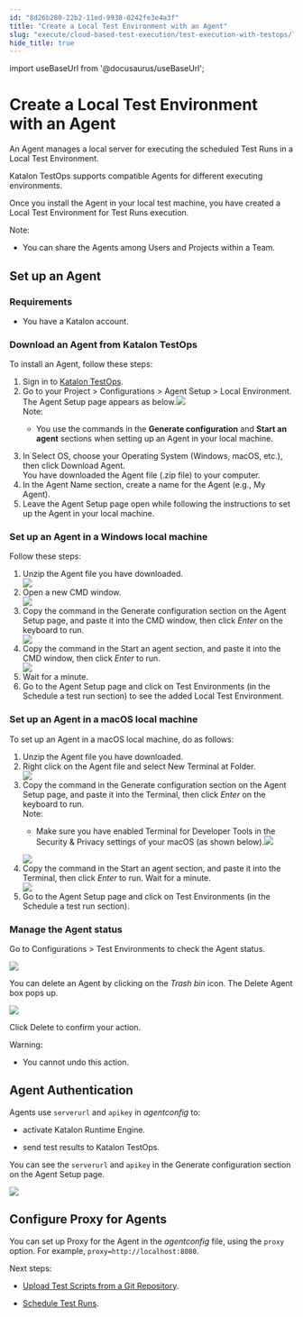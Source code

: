 ```yaml
---
id: "8d26b280-22b2-11ed-9930-0242fe3e4a3f"
title: "Create a Local Test Environment with an Agent"
slug: "execute/cloud-based-test-execution/test-execution-with-testops/local-test-environments/create-a-local-test-environment-with-an-agent"
hide_title: true
---
```

import useBaseUrl from '@docusaurus/useBaseUrl';


# <a id="id" class="anchor_top_offset"/><a id="ariaid-title1" class="anchor_top_offset"/>Create a Local Test Environment with an Agent

<p xmlns="http://www.w3.org/1999/xhtml" className="p">An Agent manages a local server for executing the scheduled Test   Runs in a Local Test Environment.</p> 
<p xmlns="http://www.w3.org/1999/xhtml" className="p">Katalon TestOps supports compatible Agents for different   executing environments.</p> 
<p xmlns="http://www.w3.org/1999/xhtml" className="p">Once you install the Agent in your local test machine, you have   created a Local Test Environment for Test Runs execution.</p> 
<div xmlns="http://www.w3.org/1999/xhtml" className="note note note_note"><span className="note__title">Note:</span> 
  <ul className="ul"><li className="li"><p className="p">You can share the Agents among Users and Projects within a
        Team.</p></li></ul>
</div>

## <a id="id_1" class="anchor_top_offset"/>Set up an Agent


### Requirements

<div xmlns="http://www.w3.org/1999/xhtml" className="p"><ul className="ul"><li className="li"><p className="p">You have a Katalon account.</p></li></ul></div>

### <a id="task-45" class="anchor_top_offset"/>Download an Agent from Katalon TestOps

<section xmlns="http://www.w3.org/1999/xhtml" className="section context"><p className="p">To install an Agent, follow these steps:</p></section> 
<ol xmlns="http://www.w3.org/1999/xhtml" className="ol steps"><li className="li step stepexpand"><span className="ph cmd">Sign in to <a className="xref j-external-link" href="https://testops.katalon.io/login" target="_blank">Katalon         TestOps</a>.</span></li><li className="li step stepexpand"><span className="ph cmd">Go to your <span className="ph uicontrol">Project</span> &gt; <span className="ph uicontrol">Configurations</span> &gt;       <span className="ph uicontrol">Agent Setup</span> &gt; <span className="ph uicontrol">Local         Environment</span>.</span><div className="itemgroup stepresult">The <span className="ph uicontrol">Agent Setup</span> page appears as below.<img className="image" width={850} src={useBaseUrl("/9ec3ecd0-5c76-11ed-a602-0242cfbc79b5.png")} /><div className="note note note_note"><span className="note__title">Note:</span> <ul className="ul"><li className="li"><p className="p">You use the commands in the <strong className="ph b">Generate                 configuration</strong> and <strong className="ph b">Start an agent</strong> sections               when setting up an Agent in your local machine.</p></li></ul></div></div></li><li className="li step stepexpand"><span className="ph cmd">In <span className="ph uicontrol">Select OS</span>, choose your Operating System (Windows, macOS, etc.), then click <span className="ph uicontrol">Download         Agent</span>.</span><div className="itemgroup stepresult">You have downloaded the Agent file (.zip file) to your       computer.</div></li><li className="li step stepexpand"><span className="ph cmd"> In the <span className="ph uicontrol">Agent Name</span>       section, create a name for the Agent (e.g., <span className="ph uicontrol">My Agent</span>).</span></li><li className="li step stepexpand"><span className="ph cmd">Leave the <span className="ph uicontrol">Agent Setup</span> page open while following       the instructions to set up the Agent in your local machine.</span></li></ol> 

### <a id="task-7711" class="anchor_top_offset"/>Set up an Agent in a Windows local machine

<section xmlns="http://www.w3.org/1999/xhtml" className="section context">Follow these steps:</section> 
<ol xmlns="http://www.w3.org/1999/xhtml" className="ol steps"><li className="li step stepexpand"><span className="ph cmd">Unzip the Agent file you have downloaded.</span><div className="itemgroup info"><img className="image" src={useBaseUrl("/9ec7e470-5c76-11ed-a602-0242cfbc79b5.png")} /></div></li><li className="li step stepexpand"><span className="ph cmd">Open a new CMD window.</span><div className="itemgroup info"><img className="image" width={700} src={useBaseUrl("/9ea408c0-5c76-11ed-a602-0242cfbc79b5.png")} /></div></li><li className="li step stepexpand"><span className="ph cmd">Copy the command in the <span className="ph uicontrol">Generate configuration</span>       section on the <span className="ph uicontrol">Agent Setup</span> page, and paste it into       the CMD window, then click <em className="ph i">Enter</em> on the keyboard to       run.</span><div className="itemgroup info"><img className="image" width={700} src={useBaseUrl("/9eae6900-5c76-11ed-a602-0242cfbc79b5.png")} /></div></li><li className="li step stepexpand"><span className="ph cmd">Copy the command in the <span className="ph uicontrol">Start an agent</span> section,       and paste it into the CMD window, then click <em className="ph i">Enter</em> to       run.</span><div className="itemgroup info"><img className="image" width={700} src={useBaseUrl("/9eb17640-5c76-11ed-a602-0242cfbc79b5.png")} /></div></li><li className="li step stepexpand"><span className="ph cmd">Wait for a minute.</span></li><li className="li step stepexpand"><span className="ph cmd">Go to the <span className="ph uicontrol">Agent Setup</span> page and click on       <span className="ph uicontrol">Test Environments</span> (in the <span className="ph uicontrol">Schedule a test         run</span> section) to see the added Local Test Environment.</span></li></ol> 

### <a id="task-3330" class="anchor_top_offset"/>Set up an Agent in a macOS local machine

<section xmlns="http://www.w3.org/1999/xhtml" className="section context">To set up an Agent in a macOS local machine, do as follows:</section> 
<ol xmlns="http://www.w3.org/1999/xhtml" className="ol steps"><li className="li step stepexpand"><span className="ph cmd">Unzip the Agent file you have downloaded.</span></li><li className="li step stepexpand"><span className="ph cmd">Right click on the Agent file and select <span className="ph uicontrol">New Terminal         at Folder</span>.</span><div className="itemgroup info"><img className="image" width={700} src={useBaseUrl("/9eb4d1a0-5c76-11ed-a602-0242cfbc79b5.png")} /></div></li><li className="li step stepexpand"><span className="ph cmd">Copy the command in the <span className="ph uicontrol">Generate configuration</span>       section on the <span className="ph uicontrol">Agent Setup</span> page, and paste it into       the Terminal, then click <em className="ph i">Enter</em> on the keyboard to run.</span><div className="itemgroup info"><div className="note note note_note"><span className="note__title">Note:</span> <ul className="ul"><li className="li"><p className="p">Make sure you have enabled Terminal for Developer Tools in the  Security &amp; Privacy settings of your               macOS (as shown               below).<img className="image" width={500} src={useBaseUrl("/9ed68a70-5c76-11ed-a602-0242cfbc79b5.png")} /></p></li></ul></div></div><div className="itemgroup stepresult"><img className="image" width={500} src={useBaseUrl("/9ecb18c0-5c76-11ed-a602-0242cfbc79b5.png")} /></div></li><li className="li step stepexpand"><span className="ph cmd">Copy the command in the <span className="ph uicontrol">Start an agent</span> section,       and paste it into the Terminal, then click <em className="ph i">Enter</em> to run.       Wait for a minute.</span><div className="itemgroup info"><img className="image" width={700} src={useBaseUrl("/9e990c40-5c76-11ed-a602-0242cfbc79b5.png")} /></div></li><li className="li step stepexpand"><span className="ph cmd">Go to the <span className="ph uicontrol">Agent Setup</span> page and click on       <span className="ph uicontrol">Test Environments</span> (in the <span className="ph uicontrol">Schedule a test         run</span> section).</span></li></ol> 

### <a id="id_4" class="anchor_top_offset"/>Manage the Agent status

<p xmlns="http://www.w3.org/1999/xhtml" className="p">Go to <span className="ph uicontrol">Configurations</span> &gt; <span className="ph uicontrol">Test Environments</span> to check the Agent status.</p> 
<p xmlns="http://www.w3.org/1999/xhtml" className="p"><img className="image" width={850} src={useBaseUrl("/9eb91760-5c76-11ed-a602-0242cfbc79b5.png")} /></p> 
<p xmlns="http://www.w3.org/1999/xhtml" className="p">You can delete an Agent by clicking on the <em className="ph i">Trash bin</em> icon. The <span className="ph uicontrol">Delete Agent</span> box pops up. </p> 
<p xmlns="http://www.w3.org/1999/xhtml" className="p"><img className="image" width={850} src={useBaseUrl("/9ea08650-5c76-11ed-a602-0242cfbc79b5.png")} /></p> 
<p xmlns="http://www.w3.org/1999/xhtml" className="p">Click <span className="ph uicontrol">Delete</span> to confirm your action.</p> 
<div xmlns="http://www.w3.org/1999/xhtml" className="note warning note_warning"><span className="note__title">Warning:</span> <ul className="ul"><li className="li"><p className="p">You cannot undo this action.</p></li></ul></div>

## <a id="id_5" class="anchor_top_offset"/>Agent Authentication

<div xmlns="http://www.w3.org/1999/xhtml" className="p">Agents use <code className="ph codeph">serverurl</code> and <code className="ph codeph">apikey</code> in <em className="ph i">agentconfig</em> to:<ul className="ul"><li className="li"><p className="p">activate Katalon Runtime Engine.</p></li><li className="li"><p className="p">send test results to Katalon TestOps.</p></li></ul></div>
<p xmlns="http://www.w3.org/1999/xhtml" className="p">You can see the <code className="ph codeph">serverurl</code> and <code className="ph codeph">apikey</code> in the <span className="ph uicontrol">Generate configuration</span> section on the <span className="ph uicontrol">Agent Setup</span> page.</p> 
<p xmlns="http://www.w3.org/1999/xhtml" className="p"><img className="image" width={850} src={useBaseUrl("/9e9d03e0-5c76-11ed-a602-0242cfbc79b5.png")} /></p> 

## <a id="id_6" class="anchor_top_offset"/>Configure Proxy for Agents

<p xmlns="http://www.w3.org/1999/xhtml" className="p">You can set up Proxy for the Agent in the <em className="ph i">agentconfig</em>   file, using the <code className="ph codeph">proxy</code> option. For example,   <code className="ph codeph">proxy=http://localhost:8080</code>.</p> 
<div xmlns="http://www.w3.org/1999/xhtml" className="p">Next steps: <ul className="ul"><li className="li"><p className="p"><a className="xref" href="/docs/organize/upload-test-scripts-from-the-git-repository-to-katalon-testops">Upload
          Test Scripts from a Git Repository</a>. </p></li><li className="li"><p className="p"><a className="xref" href="/docs/execute/schedule-test-execution/schedule-test-runs-in-testops">Schedule
          Test Runs</a>.</p></li></ul></div>
